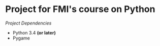Project for FMI's course on Python
====

*Project Dependencies*

* Python 3.4 **(or later)**
* Pygame
